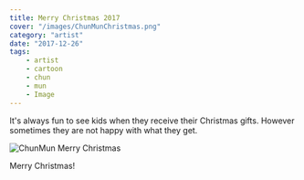 ```yaml
---
title: Merry Christmas 2017
cover: "/images/ChunMunChristmas.png"
category: "artist"
date: "2017-12-26"
tags:
    - artist
    - cartoon
    - chun
    - mun
    - Image
---
```


It's always fun to see kids when they receive their Christmas gifts. However sometimes they are not happy with what they get.

![ChunMun Merry Christmas](/images/ChunMunChristmas.png)

Merry Christmas!
